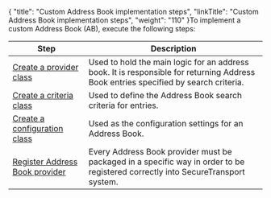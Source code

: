 {
    "title": "Custom Address Book implementation steps",
    "linkTitle": "Custom Address Book implementation steps",
    "weight": "110"
}To implement a custom Address Book (AB), execute the following steps:

<table cellspacing="0">
   <col/>
   <col/>
   <thead>
      <tr>
         <th>Step</th>
         <th>Description</th>
      </tr>
   </thead>
   <tbody>
      <tr>
         <td><a href="../ab_provider_class">Create a provider class</a>
         </td>
         <td>Used to hold the main logic for an address book. It is responsible for returning Address Book entries specified by search criteria.         </td>
      </tr>
      <tr>
         <td><a href="../ab_criterion_class">Create a criteria class</a>
         </td>
         <td>Used to define the Address Book search criteria for entries.         </td>
      </tr>
      <tr>
         <td><a href="../ab_confi_class">Create a configuration class</a>
         </td>
         <td>Used as the configuration settings for an Address Book.          </td>
      </tr>
      <tr>
         <td><a href="../ab_register_provider">Register Address Book provider</a>
         </td>
         <td>Every Address Book provider must be packaged in a specific way in order to be registered correctly into <span>SecureTransport</span> system.         </td>
      </tr>
   </tbody>
</table>
